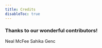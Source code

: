 ```yaml
---
title: Credits
disableToc: true
---
```


### Thanks to our wonderful contributors!

Neal McFee
Sahika Genc


<!---
note: change the url to match the new repo... using old repo as an example placeholder
--->




